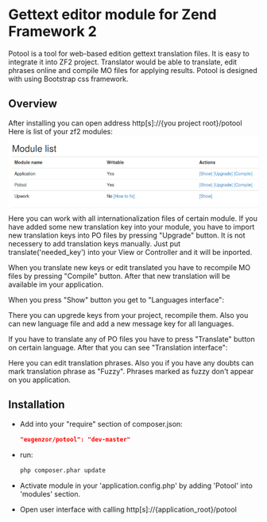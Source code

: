# Gettext editor module for Zend Framework 2

Potool is a tool for web-based edition gettext translation files. It is easy to integrate it into ZF2 project. Translator would be able to translate, edit phrases online and compile MO files for applying results. Potool is designed with using Bootstrap css framework.

## Overview
After installing you can open address http[s]://{you project root}/potool
Here is list of your zf2 modules:
![List of modules](https://raw.githubusercontent.com/eugenzor/Potool/master/docs/images/potool_modules.png)
Here you can work with all internationalization files of certain module. If you have added some new translation key into your module, you have to import new translation keys into PO files by pressing "Upgrade" button. It is not neсessery to add translation keys manually. Just put translate('needed_key') into your View or Controller and it will be inported. 

When you translate new keys or edit translated you have to recompile MO files by pressing "Compile" button. After that new translation will be available im your application.

When you press "Show" button you get to "Languages interface": 

There you can upgrede keys from your project, recompile them. Also you can new language file and  add a new message key for all languages.

If you have to translate any of PO files you have to press "Translate" button on certain language. After that you can see "Translation interface":

Here you can edit translation phrases. Also you if you have any doubts can mark translation phrase as "Fuzzy". Phrases marked as fuzzy don't appear on you application.



## Installation

* Add into your "require" section of composer.json:

    ```json
    "eugenzor/potool": "dev-master"
    ```
    
* run:
    
    ```bash
    php composer.phar update
    ```

* Activate module in your 'application.config.php' by adding 'Potool' into 'modules' section.
* Open user interface with calling http[s]://{application_root}/potool




